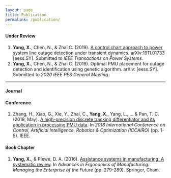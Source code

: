 ```yaml
---
layout: page
title: Publication
permalink: /publication/
---
```

#### Under Review
1. **Yang, X.**, Chen, N., & Zhai C. (2019). [A control chart approach to power system line outage detection under transient dynamics](https://arxiv.org/abs/1911.01733). arXiv:1911.01733 [eess.SY]. Submitted to *IEEE Transactions on Power Systems*.
2. **Yang, X.**, Chen, N., & Zhai C. (2019). Optimal PMU placement for outage detection and identification using  genetic algorithm. arXiv: [eess.SY]. Submitted to *2020 IEEE PES General Meeting*.

----

#### Journal


#### Conference

1. Zhang, H., Xiao, G., Xie, Y., Zhai, C., **Yang, X.**, Yang, L., ... & Pan, T. C. (2018, May). [A high-precision discrete tracking differentiator and its application in processing PMU data](https://ieeexplore.ieee.org/abstract/document/8698409/). In *2018 International Conference on Control, Artificial Intelligence, Robotics & Optimization (ICCAIRO)* (pp. 1-5). IEEE.

#### Book Chapter

1. **Yang, X.**, & Plewe, D. A. (2016). [Assistance systems in manufacturing: A systematic review](https://link.springer.com/chapter/10.1007/978-3-319-41697-7_25). In *Advances in Ergonomics of Manufacturing: Managing the Enterprise of the Future* (pp. 279-289). Springer, Cham.
